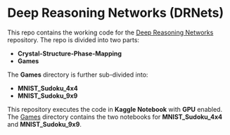 # Deep Reasoning Networks (DRNets)

This repo contains the working code for the [Deep Reasoning Networks](https://github.com/PiGrieco/DRNets-Nature-Machine-Intelligence) repository. The repo is divided into two parts:

- **Crystal-Structure-Phase-Mapping**
- **Games**

The **Games** directory is further sub-divided into:

- **MNIST_Sudoku_4x4**
- **MNIST_Sudoku_9x9**

This repository executes the code in **Kaggle Notebook** with **GPU** enabled. The [Games](https://github.com/MUmairAk/DRNets/tree/master/Games) directory contains the two notebooks for **MNIST_Sudoku_4x4** and **MNIST_Sudoku_9x9**.

